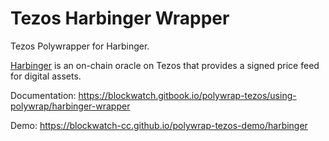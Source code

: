 # Tezos Harbinger Wrapper

Tezos Polywrapper for Harbinger.

[Harbinger](https://github.com/tacoinfra/harbinger) is an on-chain oracle on Tezos that provides a signed price feed for digital assets. 

Documentation: https://blockwatch.gitbook.io/polywrap-tezos/using-polywrap/harbinger-wrapper

Demo: https://blockwatch-cc.github.io/polywrap-tezos-demo/harbinger